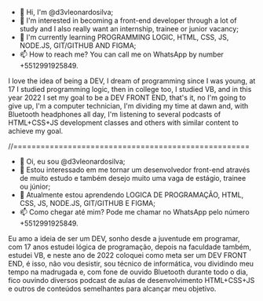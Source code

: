 - 👋 Hi, I'm @d3vleonardosilva;
- 👀 I'm interested in becoming a front-end developer through a lot of study and I also really want an internship, trainee or junior vacancy;
- 🌱 I'm currently learning PROGRAMMING LOGIC, HTML, CSS, JS, NODE.JS, GIT/GITHUB AND FIGMA;
- 📫 How to reach me? You can call me on WhatsApp by number +5512991925849.

I love the idea of ​​being a DEV, I dream of programming since I was young, at 17 I studied programming logic, then in college too, I studied VB, and in this year 2022 I set my goal to be a DEV FRONT END, that's it, no I'm going to give up, I'm a computer technician, I'm dividing my time at dawn and, with Bluetooth headphones all day, I'm listening to several podcasts of HTML+CSS+JS development classes and others with similar content to achieve my goal.

//====================================================

- 👋 Oi, eu sou @d3vleonardosilva;
- 👀 Estou interessado em me tornar um desenvolvedor front-end através de muito estudo e também desejo muito uma vaga de estágio, trainee ou júnior;
- 🌱 Atualmente estou aprendendo LOGICA DE PROGRAMAÇÃO, HTML, CSS, JS, NODE.JS, GIT/GITHUB E FIGMA;
- 📫 Como chegar até mim? Pode me chamar no WhatsApp pelo número +5512991925849.

Eu amo a ideia de ser um DEV, sonho desde a juventude em programar, com 17 anos estudei lógica de programação, depois na faculdade também, estudei VB, e neste ano de 2022 coloquei como meta ser um DEV FRONT END, é isso, não vou desistir, sou técnico de informática, vou dividindo meu tempo na madrugada e, com fone de ouvido Bluetooth durante todo o dia, fico ouvindo diversos podcast de aulas de desenvolvimento HTML+CSS+JS e outros de conteúdos semelhantes para alcançar meu objetivo.
